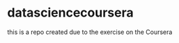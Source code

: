 datasciencecoursera
===================

this is a repo created due to the exercise on the Coursera
